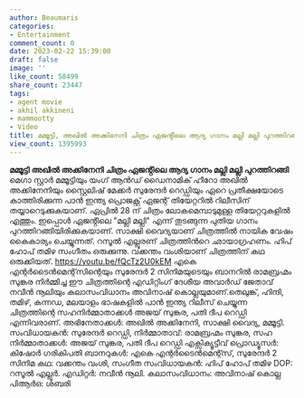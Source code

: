 ```yaml
---
author: Beaumaris
categories:
- Entertainment
comment_count: 0
date: 2023-02-22 15:39:00
draft: false
image: ''
like_count: 58499
share_count: 23447
tags:
- agent movie
- akhil akkineni
- mammootty
- Video
title: മമ്മൂട്ടി, അഖിൽ അക്കിനേനി ചിത്രം ഏജൻ്റിലെ ആദ്യ ഗാനം മല്ലി മല്ലി പുറത്തിറങ്ങി
view_count: 1395993
---
```


**മമ്മൂട്ടി അഖിൽ അക്കിനേനി ചിത്രം ഏജൻ്റിലെ ആദ്യ ഗാനം മല്ലി മല്ലി പുറത്തിറങ്ങി** മെഗാ സ്റ്റാർ മമ്മൂട്ടിയും യംഗ് ആൻഡ് ഡൈനാമിക് ഹീറോ അഖിൽ അക്കിനേനിയും സ്റ്റൈലിഷ് മേക്കർ സുരേന്ദർ റെഡ്ഡിയും ഏറെ പ്രതീക്ഷയോടെ കാത്തിരിക്കുന്ന പാൻ ഇന്ത്യ പ്രൊജക്റ്റ് ഏജന്റ് തിയേറ്ററിൽ റിലീസിന് തയ്യാറെടുക്കുകയാണ്. ഏപ്രിൽ 28 ന് ചിത്രം ലോകമെമ്പാടുമുള്ള തിയേറ്ററുകളിൽ എത്തും. ഇപ്പൊൾ ഏജൻ്റിലെ "മല്ലി മല്ലി" എന്ന് തുടങ്ങുന്ന പുതിയ ഗാനം പുറത്തിറങ്ങിയിരിക്കുകയാണ്. സാക്ഷി വൈദ്യയാണ് ചിത്രത്തിൽ നായിക വേഷം കൈകാര്യം ചെയ്യുന്നത്. റസൂൽ എല്ലൂരണ് ചിത്രത്തിൻറെ ഛായാഗ്രഹണം. ഹിപ് ഹോപ് തമിഴ സംഗീതം ഒരുക്കുന്നു. വക്കന്തം വംശിയാണ് ചിത്രത്തിന് കഥ ഒരുക്കിയത്. https://youtu.be/fQcTz2U0kEM എകെ എന്റർടൈൻമെന്റ്‌സിന്റെയും സുരേന്ദർ 2 സിനിമയുടെയും ബാനറിൽ രാമബ്രഹ്മം സുങ്കര നിർമ്മിച്ച ഈ ചിത്രത്തിന്റെ എഡിറ്റിംഗ് ദേശീയ അവാർഡ് ജേതാവ് നവീൻ നൂലിയും കലാസംവിധാനം അവിനാഷ് കൊല്ലയുമാണ്.തെലുങ്ക്, ഹിന്ദി, തമിഴ്, കന്നഡ, മലയാളം ഭാഷകളിൽ പാൻ ഇന്ത്യ റിലീസ് ചെയ്യുന്ന ചിത്രത്തിന്റെ സഹനിർമ്മാതാക്കൾ അജയ് സുങ്കര, പതി ദീപ റെഡ്ഡി എന്നിവരാണ്. അഭിനേതാക്കൾ: അഖിൽ അക്കിനേനി, സാക്ഷി വൈദ്യ, മമ്മൂട്ടി. സംവിധായകൻ: സുരേന്ദർ റെഡ്ഡി, നിർമ്മാതാവ്: രാമബ്രഹ്മം സുങ്കര, സഹ നിർമ്മാതാക്കൾ: അജയ് സുങ്കര, പതി ദീപ റെഡ്ഡി എക്സിക്യൂട്ടീവ് പ്രൊഡ്യൂസർ: കിഷോർ ഗരികിപതി ബാനറുകൾ: എകെ എന്റർടൈൻമെന്റ്സ്, സുരേന്ദർ 2 സിനിമ കഥ: വക്കന്തം വംശി, സംഗീത സംവിധായകൻ: ഹിപ് ഹോപ് തമിഴ DOP: റസൂൽ എല്ലൂർ. എഡിറ്റർ: നവീൻ നൂലി. കലാസംവിധാനം: അവിനാഷ് കൊല്ല പിആർഒ: ശബരി